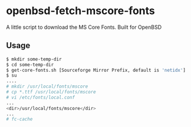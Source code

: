 # openbsd-fetch-mscore-fonts

A little script to download the MS Core Fonts. Built for OpenBSD

## Usage

```sh
$ mkdir some-temp-dir
$ cd some-temp-dir
$ get-core-fonts.sh [Sourceforge Mirror Prefix, default is 'netidx']
$ su
....
# mkdir /usr/local/fonts/mscore
# cp *.ttf /usr/local/fonts/mscore
# vi /etc/fonts/local.conf
...
<dir>/usr/local/fonts/mscore</dir>
...
# fc-cache
```


